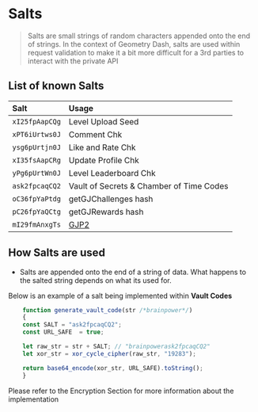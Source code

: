 # Salts

> Salts are small strings of random characters appended onto the end of strings. In the context of Geometry Dash, salts are used within request validation to make it a bit more difficult for a 3rd parties to interact with the private API

## List of known Salts

| Salt           | Usage                                    |
| :------------- | :--------------------------------------- |
| `xI25fpAapCQg` | Level Upload Seed                        |
| `xPT6iUrtws0J` | Comment Chk                              |
| `ysg6pUrtjn0J` | Like and Rate Chk                        |
| `xI35fsAapCRg` | Update Profile Chk                       |
| `yPg6pUrtWn0J` | Level Leaderboard Chk                    |
| `ask2fpcaqCQ2` | Vault of Secrets & Chamber of Time Codes |
| `oC36fpYaPtdg` | getGJChallenges hash                     |
| `pC26fpYaQCtg` | getGJRewards hash                        |
| `mI29fmAnxgTs` | [GJP2](/topics/gjp.md)                   |

## How Salts are used

- Salts are appended onto the end of a string of data. What happens to the salted string depends on what its used for.

Below is an example of a salt being implemented within **Vault Codes**

```js
    function generate_vault_code(str /*brainpower*/)
    {
    const SALT = "ask2fpcaqCQ2";
    const URL_SAFE  = true;

    let raw_str = str + SALT; // "brainpowerask2fpcaqCQ2"
    let xor_str = xor_cycle_cipher(raw_str, "19283");

    return base64_encode(xor_str, URL_SAFE).toString();
    }
```

Please refer to the Encryption Section for more information about the implementation
